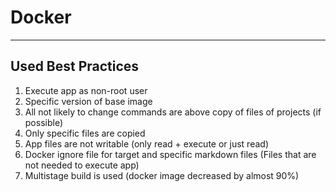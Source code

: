 # Docker

---

## Used Best Practices

1. Execute app as non-root user
2. Specific version of base image
3. All not likely to change commands are above copy of files of projects (if possible)
4. Only specific files are copied
5. App files are not writable (only read + execute or just read)
6. Docker ignore file for target and specific markdown files (Files that are not needed to execute app)
7. Multistage build is used (docker image decreased by almost 90%)
